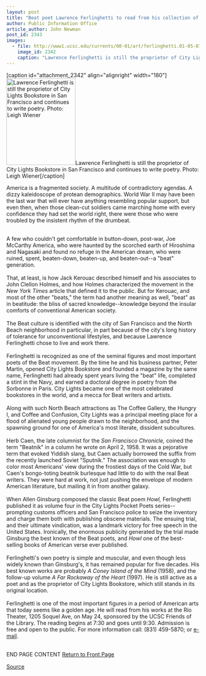 ```yaml
---
layout: post
title: "Beat poet Lawrence Ferlinghetti to read from his collection of works"
author: Public Information Office
article_author: John Newman
post_id: 2343
images:
  - file: http://www1.ucsc.edu/currents/00-01/art/ferlinghetti.01-05-07.180.jpg
    image_id: 2342
    caption: "Lawrence Ferlinghetti is still the proprietor of City Lights Bookstore in San Francisco and continues to write poetry. Photo: Leigh Wiener"
---
```


[caption id="attachment_2342" align="alignright" width="180"]<a href="http://dev-ucsc-news.pantheonsite.io/wp-content/uploads/2001/05/ferlinghetti.01-05-07.180.jpg"><img class="size-full wp-image-2342" src="http://dev-ucsc-news.pantheonsite.io/wp-content/uploads/2001/05/ferlinghetti.01-05-07.180.jpg" alt="Lawrence Ferlinghetti is still the proprietor of City Lights Bookstore in San Francisco and continues to write poetry. Photo: Leigh Wiener" width="180" height="226" /></a>Lawrence Ferlinghetti is still the proprietor of City Lights Bookstore in San Francisco and continues to write poetry. Photo: Leigh Wiener[/caption]
<p>
  America is a fragmented society. A multitude of contradictory agendas. A dizzy kaleidoscope of protean demographics. World War II may have been the last war that will ever have anything resembling popular support, but even then, when those clean-cut soldiers came marching home with every confidence they had set the world right, there were those who were troubled by the insistent rhythm of the drumbeat.<br>
  <br>
</p>A few who couldn't get comfortable in button-down, post-war, Joe McCarthy America, who were haunted by the scorched earth of Hiroshima and Nagasaki and found no refuge in the American dream, who were ruined, spent, beaten-down, beaten-up, and beaten-out--a "beat" generation.<br>
<br>
That, at least, is how Jack Kerouac described himself and his associates to John Clellon Holmes, and how Holmes characterized the movement in the <i>New York Times</i> article that defined it to the public. But for Kerouac, and most of the other "beats," the term had another meaning as well, "beat" as in beatitude: the bliss of sacred knowledge--knowledge beyond the insular comforts of conventional American society.<br>
<br>
The Beat culture is identified with the city of San Francisco and the North Beach neighborhood in particular, in part because of the city's long history of tolerance for unconventional lifestyles, and because Lawrence Ferlinghetti chose to live and work there.<br>
<br>
Ferlinghetti is recognized as one of the seminal figures and most important poets of the Beat movement. By the time he and his business partner, Peter Martin, opened City Lights Bookstore and founded a magazine by the same name, Ferlinghetti had already spent years living the "beat" life, completed a stint in the Navy, and earned a doctoral degree in poetry from the Sorbonne in Paris. City Lights became one of the most celebrated bookstores in the world, and a mecca for Beat writers and artists.<br>
<br>
Along with such North Beach attractions as The Coffee Gallery, the Hungry I, and Coffee and Confusion, City Lights was a principal meeting place for a flood of alienated young people drawn to the neighborhood, and the spawning ground for one of America's most literate, dissident subcultures.<br>
<br>
Herb Caen, the late columnist for the <i>San Francisco Chronicle,</i> coined the term "Beatnik" in a column he wrote on April 2, 1958. It was a pejorative term that evoked Yiddish slang, but Caen actually borrowed the suffix from the recently launched Soviet "Sputnik." The association was enough to color most Americans' view during the frostiest days of the Cold War, but Caen's bongo-toting beatnik burlesque had little to do with the real Beat writers. They were hard at work, not just pushing the envelope of modern American literature, but mailing it in from another galaxy.<br>
<br>
When Allen Ginsburg composed the classic Beat poem <i>Howl,</i> Ferlinghetti published it as volume four in the City Lights Pocket Poets series--prompting customs officers and San Francisco police to seize the inventory and charge them both with publishing obscene materials. The ensuing trial, and their ultimate vindication, was a landmark victory for free speech in the United States. Ironically, the enormous publicity generated by the trial made Ginsburg the best known of the Beat poets, and <i>Howl</i> one of the best-selling books of American verse ever published.<br>
<br>
Ferlinghetti's own poetry is simple and muscular, and even though less widely known than Ginsburg's, it has remained popular for five decades. His best known works are probably <i>A Coney Island of the Mind</i> (1958), and the follow-up volume <i>A Far Rockaway of the Heart</i> (1997). He is still active as a poet and as the proprietor of City Lights Bookstore, which still stands in its original location.<br>
<br>
Ferlinghetti is one of the most important figures in a period of American arts that today seems like a golden age. He will read from his works at the Rio Theater, 1205 Soquel Ave, on May 24, sponsored by the UCSC Friends of the Library. The reading begins at 7:30 and goes until 9:30. Admission is free and open to the public. For more information call: (831) 459-5870; or <a href="mailto:lsand@cats.ucsc.edu">e-mail</a>.
<p>
  <br>
  END PAGE CONTENT <a href="../../index.html">Return to Front Page</a> <img align="bottom" alt=" " border="0" height="1" src="../../images/trans.gif" width="385">
</p>
<p><a href="http://www1.ucsc.edu/currents/00-01/05-07/ferlinghetti.html" title="Permalink to ferlinghetti">Source</a></p>
